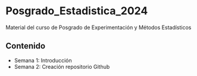 # Posgrado_Estadistica_2024
Material del curso de Posgrado de Experimentación y Métodos Estadísticos

## Contenido 

+ Semana 1: Introducción
+ Semana 2: Creación repositorio Github
